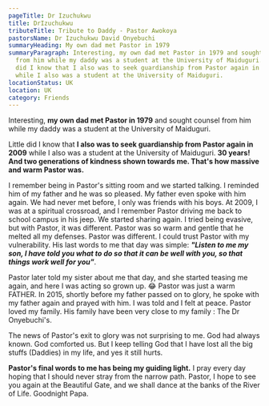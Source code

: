 ```yaml
---
pageTitle: Dr Izuchukwu
title: DrIzuchukwu
tributeTitle: Tribute to Daddy - Pastor Awokoya
pastorsName: Dr Izuchukwu David Onyebuchi
summaryHeading: My own dad met Pastor in 1979
summaryParagraph: Interesting, my own dad met Pastor in 1979 and sought counsel
  from him while my daddy was a student at the University of Maiduguri. Little
  did I know that I also was to seek guardianship from Pastor again in 2009
  while I also was a student at the University of Maiduguri.
locationStatus: UK
location: UK
category: Friends
---
```

Interesting, **my own dad met Pastor in 1979** and sought counsel from him while my daddy was a student at the University of Maiduguri.


Little did I know that **I also was to seek guardianship from Pastor again in 2009** while I also was a student at the University of Maiduguri. **30 years! And two generations of kindness shown towards me. That's how massive and warm Pastor was.**


I remember being in Pastor's sitting room and we started talking. I reminded him of my father and he was so pleased. My father even spoke with him again. We had never met before, I only was friends with his boys.
At 2009, I was at a spiritual crossroad, and I remember Pastor driving me back to school campus in his jeep. We started sharing again. I tried being evasive, but with Pastor, it was different. Pastor was so warm and gentle that he melted all my defenses. Pastor was different. I could trust Pastor with my vulnerability. His last words to me that day was simple: ***"Listen to me my son, I have told you what to do so that it can be well with you, so that things work well for you"***.


Pastor later told my sister about me that day, and she started teasing me again, and here I was acting so grown up. 😂
Pastor was just a warm FATHER.
In 2015, shortly before my father passed on to glory, he spoke with my father again and prayed with him. I was told and I felt at peace.
Pastor loved my family. His family have been very close to my family : The Dr Onyebuchi's.


The news of Pastor's exit to glory was not surprising to me. God had always known. God comforted us. But I keep telling God that I have lost all the big stuffs (Daddies) in my life, and yes it still hurts.


**Pastor's final words to me has being my guiding light.** I pray every day hoping that I should never stray from the narrow path.
Pastor, I hope to see you again at the Beautiful Gate, and we shall dance at the banks of the River of Life. Goodnight Papa.